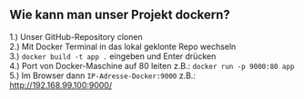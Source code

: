 ## Wie kann man unser Projekt dockern?

1.) Unser GitHub-Repository clonen  
2.) Mit Docker Terminal in das lokal geklonte Repo wechseln  
3.) `docker build -t app .` eingeben und Enter drücken  
4.) Port von Docker-Maschine auf 80 leiten
z.B.: `docker run -p 9000:80 app`   
5.) Im Browser dann `IP-Adresse-Docker:9000` 
z.B.: http://192.168.99.100:9000/
